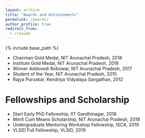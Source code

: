```yaml
---
layout: archive
title: "Awards and Achievements"
permalink: /awards/
author_profile: true
redirect_from:
  - /resume
---
```


{% include base_path %}

* Chairman Gold Medal, NIT Arunachal Pradesh, 2018
* Institute Gold Medal, NIT Arunachal Pradesh, 2018
* Winner Addovedi Robowar, NIT Arunachal Pradesh, 2017
* Student of the Year, NIT Arunachal Pradesh, 2015
* Rajya Puruskar, Kendriya Vidyalaya Sangathan, 2012

Fellowships and Scholarship
======
* Start Early PhD Fellowship, IIT Gandhinagar, 2018
* Merit Cum Means Scholarship, NIT Arunachal Pradesh, 2018
* Undergraduate Mentoring Workshop Fellowship, ISCA, 2019
* VLSID Full Fellowship, VLSID, 2019
